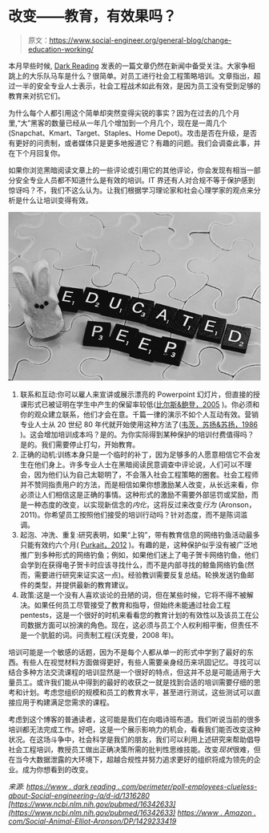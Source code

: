 # 改变——教育，有效果吗？

> 原文：<https://www.social-engineer.org/general-blog/change-education-working/>

本月早些时候, [Dark Reading](http://www.darkreading.com/perimeter/poll-employees-clueless-about-social-engineering-/a/d-id/1316280?) 发表的一篇文章仍然在新闻中备受关注。大家争相跳上的大乐队马车是什么？很简单。对员工进行社会工程策略培训。文章指出，超过一半的安全专业人士表示，社会工程战术如此有效，是因为员工没有受到足够的教育来对抗它们。

为什么每个人都引用这个简单却突然变得尖锐的事实？因为在过去的几个月里,“大”黑客的数量已经从一年几个增加到一个月几个，现在是一周几个(Snapchat、Kmart、Target、Staples、Home Depot)。攻击是否在升级，是否有更好的问责制，或者媒体只是更多地报道它？有趣的问题。我们会调查此事，并在下个月回复你。

如果你浏览黑暗阅读文章上的一些评论或引用它的其他评论，你会发现有相当一部分安全专业人员都不知道什么是有效的培训。IT 界还有人对合规不等于保护感到惊讶吗？不，我们不这么认为。让我们根据学习理论家和社会心理学家的观点来分析是什么让培训变得有效。

[![Be The Change - Education, is it working?](img/e8869512076edbb801a3da1f0839eb49.png)](https://www.social-engineer.org/how-tos/change-education-working/attachment/9655121634_41fb8b120a_z/)

1.  联系和互动:你可以雇人来宣讲或展示漂亮的 Powerpoint 幻灯片，但直接的授课形式已被证明在学生中产生的保留率较低([比尔斯&鲍登，2005](https://www.ncbi.nlm.nih.gov/pubmed/16342633) )。你必须和你的观众建立联系，他们才会在意。千篇一律的演示不如个人互动有效。营销专业人士从 20 世纪 80 年代就开始使用这种方法了([韦茨，苏扬&苏扬，1986](http://warrington.ufl.edu/centers/retailcenter/docs/papers/weitz1986.pdf) )。这会增加培训成本吗？是的。为你实际得到某种保护的培训付费值得吗？是的。我们需要停止打勾，开始教育。
2.  正确的动机:训练本身只是一个临时的补丁，因为足够多的人愿意相信它不会发生在他们身上。许多专业人士在黑暗阅读民意调查中评论说，人们可以不理会，因为他们认为自己太聪明了，不会落入社会工程策略的圈套。社会工程师并不赞同指责用户的方法，而是相信如果你想激励某人改变，从长远来看，你必须让人们相信这是正确的事情。这种形式的激励不需要外部惩罚或奖励，而是一种态度的改变，以实现新信念的*内化*，这将反过来改变*行为* (Aronson，2011)。你希望员工按照他们接受的培训行动吗？针对态度，而不是陈词滥调。
3.  起泡、冲洗、重复:研究表明，如果“上钩”，带有教育信息的网络钓鱼活动最多只能有效约六个月( [Purkait，2012](http://www.emeraldinsight.com/doi/abs/10.1108/09685221211286548) )。有趣的是，这种保护似乎没有被广泛地推广到多种形式的网络钓鱼；例如，如果他们迷上了电子贺卡网络钓鱼，他们会学到在获得电子贺卡时应该寻找什么，而不是内部寻找的鲸鱼网络钓鱼(然而，需要进行研究来证实这一点)。经验教训需要反复总结。轮换发送钓鱼邮件的类型，并提供最新的教育建议。
4.  政策:这是一个没有人喜欢谈论的丑陋的词，但在某些时候，它将不得不被解决。如果任何员工尽管接受了教育和指导，但始终未能通过社会工程 pentests，这是一个很好的时机来看看您的教育计划的有效性以及该员工在公司数据方面可以扮演的角色。现在，这必须与员工个人权利相平衡，但责任不是一个肮脏的词。问责制工程(沃克曼，2008 年)。

培训可能是一个敏感的话题，因为不是每个人都从单一的形式中学到了最好的东西。有些人在视觉材料方面做得更好，有些人需要亲身经历来巩固记忆。寻找可以结合多种方法交流课程的培训显然是一个很好的特点，但这并不总是可能适用于大量员工。或许我们能从中得到的最好的收获之一就是找到合适的培训需要仔细的思考和计划。考虑您组织的规模和员工的教育水平，甚至进行测试，这些测试可以直接应用于构建满足您需求的课程。

考虑到这个博客的普通读者，这可能是我们在向唱诗班布道。我们听说当前的很多培训都无法完成工作。好吧，这是一个展示影响力的机会，看看我们能否改变这种状况。在这场斗争中，社会科学是我们的朋友，我们可以利用上述研究来帮助倡导社会工程培训，教授员工做出正确决策所需的批判性思维技能。改变*现状*很难，但在当今大数据泄露的大环境下，超越合规性并努力追求更好的组织将成为领先的企业。成为你想看到的改变。

*来源:*
*[https://www . dark reading . com/perimeter/poll-employees-clueless-about-Social-engineering-/a/d-id/1316280](https://www.darkreading.com/perimeter/poll-employees-clueless-about-social-engineering-/a/d-id/1316280)*
*[https://www.ncbi.nlm.nih.gov/pubmed/16342633](https://www.ncbi.nlm.nih.gov/pubmed/16342633)*
*[https://www . Amazon . com/Social-Animal-Elliot-Aronson/DP/1429233419](https://www.amazon.com/Social-Animal-Elliot-Aronson/dp/1429233419)*